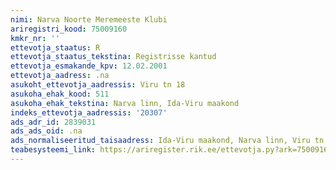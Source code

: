 ```yaml
---
nimi: Narva Noorte Meremeeste Klubi
ariregistri_kood: 75009160
kmkr_nr: ''
ettevotja_staatus: R
ettevotja_staatus_tekstina: Registrisse kantud
ettevotja_esmakande_kpv: 12.02.2001
ettevotja_aadress: .na
asukoht_ettevotja_aadressis: Viru tn 18
asukoha_ehak_kood: 511
asukoha_ehak_tekstina: Narva linn, Ida-Viru maakond
indeks_ettevotja_aadressis: '20307'
ads_adr_id: 2839031
ads_ads_oid: .na
ads_normaliseeritud_taisaadress: Ida-Viru maakond, Narva linn, Viru tn 18
teabesysteemi_link: https://ariregister.rik.ee/ettevotja.py?ark=75009160&ref=rekvisiidid
---
```

